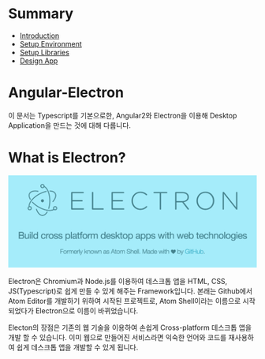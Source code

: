 # Summary

* [Introduction](README.md)
* [Setup Environment](chapter1.md)
* [Setup Libraries](chapter2.md)
* [Design App](chapter3.md)


# Angular-Electron

이 문서는 Typescript를 기본으로한, Angular2와 Electron을 이용해 Desktop Application을 만드는 것에 대해 다룹니다.

# What is Electron?
![](/assets/img/intro_electron.png)

Electron은 Chromium과 Node.js를 이용하여 데스크톱 앱을 HTML, CSS, JS(Typescript)로 쉽게 만들 수 있게 해주는 Framework입니다. 본래는 Github에서 Atom Editor를 개발하기 위하여 시작된 프로젝트로, Atom Shell이라는 이름으로 시작되었다가 Electron으로 이름이 바뀌었습니다.

Electon의 장점은 기존의 웹 기술을 이용하여 손쉽게 Cross-platform 데스크톱 앱을 개발 할 수 있습니다. 이미 웹으로 만들어진 서비스라면 익숙한 언어와 코드를 재사용하여 쉽게 데스크톱 앱을 개발할 수 있게 됩니다.
